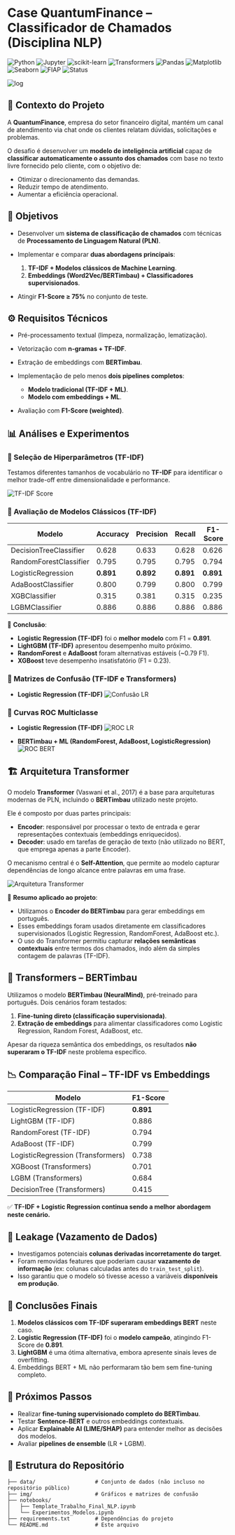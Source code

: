 # Case QuantumFinance – Classificador de Chamados (Disciplina NLP)

![Python](https://img.shields.io/badge/Python-3.10-blue?logo=python)
![Jupyter](https://img.shields.io/badge/Jupyter-Notebook-orange?logo=jupyter)
![scikit-learn](https://img.shields.io/badge/Scikit--Learn-ML-yellow?logo=scikitlearn)
![Transformers](https://img.shields.io/badge/HuggingFace-Transformers-green?logo=huggingface)
![Pandas](https://img.shields.io/badge/Pandas-Data_Analysis-purple?logo=pandas)
![Matplotlib](https://img.shields.io/badge/Matplotlib-Visualization-blue?logo=plotly)
![Seaborn](https://img.shields.io/badge/Seaborn-Visualization-teal)
![FIAP](https://img.shields.io/badge/MBA-FIAP-red)
![Status](https://img.shields.io/badge/Projeto-Concluído-success)

![log](https://github.com/RafaelGallo/FIAP_NLP_Quantum_Finance/blob/main/img/Log.png?raw=true)


## 📌 Contexto do Projeto

A **QuantumFinance**, empresa do setor financeiro digital, mantém um canal de atendimento via chat onde os clientes relatam dúvidas, solicitações e problemas.

O desafio é desenvolver um **modelo de inteligência artificial** capaz de **classificar automaticamente o assunto dos chamados** com base no texto livre fornecido pelo cliente, com o objetivo de:

* Otimizar o direcionamento das demandas.
* Reduzir tempo de atendimento.
* Aumentar a eficiência operacional.

## 🎯 Objetivos

* Desenvolver um **sistema de classificação de chamados** com técnicas de **Processamento de Linguagem Natural (PLN)**.
* Implementar e comparar **duas abordagens principais**:

  1. **TF-IDF + Modelos clássicos de Machine Learning**.
  2. **Embeddings (Word2Vec/BERTimbau) + Classificadores supervisionados**.
* Atingir **F1-Score ≥ 75%** no conjunto de teste.

## ⚙️ Requisitos Técnicos

* Pré-processamento textual (limpeza, normalização, lematização).
* Vetorização com **n-gramas + TF-IDF**.
* Extração de embeddings com **BERTimbau**.
* Implementação de pelo menos **dois pipelines completos**:

  * **Modelo tradicional (TF-IDF + ML)**.
  * **Modelo com embeddings + ML**.
* Avaliação com **F1-Score (weighted)**.

## 📊 Análises e Experimentos

### 🔹 Seleção de Hiperparâmetros (TF-IDF)

Testamos diferentes tamanhos de vocabulário no **TF-IDF** para identificar o melhor trade-off entre dimensionalidade e performance.

![TF-IDF Score](https://github.com/RafaelGallo/FIAP_NLP_Quantum_Finance/blob/main/img/01.png?raw=true)

### 🔹 Avaliação de Modelos Clássicos (TF-IDF)

| Modelo                 | Accuracy  | Precision | Recall    | F1-Score  |
| ---------------------- | --------- | --------- | --------- | --------- |
| DecisionTreeClassifier | 0.628     | 0.633     | 0.628     | 0.626     |
| RandomForestClassifier | 0.795     | 0.795     | 0.795     | 0.794     |
| LogisticRegression     | **0.891** | **0.892** | **0.891** | **0.891** |
| AdaBoostClassifier     | 0.800     | 0.799     | 0.800     | 0.799     |
| XGBClassifier          | 0.315     | 0.381     | 0.315     | 0.235     |
| LGBMClassifier         | 0.886     | 0.886     | 0.886     | 0.886     |

🔑 **Conclusão**:

* **Logistic Regression (TF-IDF)** foi o **melhor modelo** com F1 = **0.891**.
* **LightGBM (TF-IDF)** apresentou desempenho muito próximo.
* **RandomForest** e **AdaBoost** foram alternativas estáveis (~0.79 F1).
* **XGBoost** teve desempenho insatisfatório (F1 = 0.23).

### 🔹 Matrizes de Confusão (TF-IDF e Transformers)

* **Logistic Regression (TF-IDF)**
  ![Confusão LR](https://github.com/RafaelGallo/FIAP_NLP_Quantum_Finance/blob/main/img/35.png?raw=true)

### 🔹 Curvas ROC Multiclasse

* **Logistic Regression (TF-IDF)**
  ![ROC LR](https://github.com/RafaelGallo/FIAP_NLP_Quantum_Finance/blob/main/img/36.png?raw=true)

* **BERTimbau + ML (RandomForest, AdaBoost, LogisticRegression)**
  ![ROC BERT](https://github.com/RafaelGallo/FIAP_NLP_Quantum_Finance/blob/main/img/05.png?raw=true)

## 🏗️ Arquitetura Transformer

O modelo **Transformer** (Vaswani et al., 2017) é a base para arquiteturas modernas de PLN, incluindo o **BERTimbau** utilizado neste projeto.

Ele é composto por duas partes principais:

* **Encoder**: responsável por processar o texto de entrada e gerar representações contextuais (embeddings enriquecidos).
* **Decoder**: usado em tarefas de geração de texto (não utilizado no BERT, que emprega apenas a parte Encoder).

O mecanismo central é o **Self-Attention**, que permite ao modelo capturar dependências de longo alcance entre palavras em uma frase.

![Arquitetura Transformer](https://github.com/RafaelGallo/FIAP_NLP_Quantum_Finance/blob/main/img/03.png?raw=true)

🔑 **Resumo aplicado ao projeto**:

* Utilizamos o **Encoder do BERTimbau** para gerar embeddings em português.
* Esses embeddings foram usados diretamente em classificadores supervisionados (Logistic Regression, RandomForest, AdaBoost etc.).
* O uso do Transformer permitiu capturar **relações semânticas contextuais** entre termos dos chamados, indo além da simples contagem de palavras (TF-IDF).

## 🧩 Transformers – BERTimbau

Utilizamos o modelo **BERTimbau (NeuralMind)**, pré-treinado para português.
Dois cenários foram testados:

1. **Fine-tuning direto (classificação supervisionada)**.
2. **Extração de embeddings** para alimentar classificadores como Logistic Regression, Random Forest, AdaBoost, etc.

Apesar da riqueza semântica dos embeddings, os resultados **não superaram o TF-IDF** neste problema específico.

## 📉 Comparação Final – TF-IDF vs Embeddings

| Modelo                            | F1-Score  |
| --------------------------------- | --------- |
| LogisticRegression (TF-IDF)       | **0.891** |
| LightGBM (TF-IDF)                 | 0.886     |
| RandomForest (TF-IDF)             | 0.794     |
| AdaBoost (TF-IDF)                 | 0.799     |
| LogisticRegression (Transformers) | 0.738     |
| XGBoost (Transformers)            | 0.701     |
| LGBM (Transformers)               | 0.684     |
| DecisionTree (Transformers)       | 0.415     |

✅ **TF-IDF + Logistic Regression continua sendo a melhor abordagem neste cenário.**

## 🚨 Leakage (Vazamento de Dados)

* Investigamos potenciais **colunas derivadas incorretamente do target**.
* Foram removidas features que poderiam causar **vazamento de informação** (ex: colunas calculadas antes do `train_test_split`).
* Isso garantiu que o modelo só tivesse acesso a variáveis **disponíveis em produção**.

## 🔮 Conclusões Finais

1. **Modelos clássicos com TF-IDF superaram embeddings BERT** neste caso.
2. **Logistic Regression (TF-IDF)** foi o **modelo campeão**, atingindo F1-Score de **0.891**.
3. **LightGBM** é uma ótima alternativa, embora apresente sinais leves de overfitting.
4. Embeddings BERT + ML não performaram tão bem sem fine-tuning completo.

## 🚀 Próximos Passos

* Realizar **fine-tuning supervisionado completo do BERTimbau**.
* Testar **Sentence-BERT** e outros embeddings contextuais.
* Aplicar **Explainable AI (LIME/SHAP)** para entender melhor as decisões dos modelos.
* Avaliar **pipelines de ensemble** (LR + LGBM).

## 📂 Estrutura do Repositório

```
├── data/                   # Conjunto de dados (não incluso no repositório público)
├── img/                    # Gráficos e matrizes de confusão
├── notebooks/
│   ├── Template_Trabalho_Final_NLP.ipynb
│   └── Experimentos_Modelos.ipynb
├── requirements.txt        # Dependências do projeto
└── README.md               # Este arquivo
```

